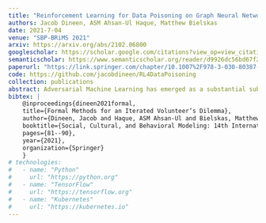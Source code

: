 ```yaml
---
title: "Reinforcement Learning for Data Poisoning on Graph Neural Networks"
authors: Jacob Dineen, ASM Ahsan-Ul Haque, Matthew Bielskas
date: 2021-7-04
venue: "SBP-BRiMS 2021"
arxiv: https://arxiv.org/abs/2102.06800
googlescholar: https://scholar.google.com/citations?view_op=view_citation&hl=en&user=WKurvcoAAAAJ&citation_for_view=WKurvcoAAAAJ:d1gkVwhDpl0C
semanticscholar: https://www.semanticscholar.org/reader/d9926dc56bd67f2f1b3f9caf18e53183cb3499ac
paperurl: "https://link.springer.com/chapter/10.1007%2F978-3-030-80387-2_14"
code: https://github.com/jacobdineen/RL4DataPoisoning
collection: publications
abstract: Adversarial Machine Learning has emerged as a substantial subfield of Computer Science due to a lack of robustness in the models we train along with crowdsourcing practices that enable attackers to tamper with data. In the last two years, interest has surged in adversarial attacks on graphs yet the Graph Classification setting remains nearly untouched. Since a Graph Classification dataset consists of discrete graphs with class labels, related work has forgone direct gradient optimization in favor of an indirect Reinforcement Learning approach. We will study the novel problem of Data Poisoning (training-time) attacks on Neural Networks for Graph Classification using Reinforcement Learning Agents.
bibtex: |
    @inproceedings{dineen2021formal,
    title={Formal Methods for an Iterated Volunteer’s Dilemma},
    author={Dineen, Jacob and Haque, ASM Ahsan-Ul and Bielskas, Matthew},
    booktitle={Social, Cultural, and Behavioral Modeling: 14th International Conference, SBP-BRiMS 2021, Virtual Event, July 6--9, 2021, Proceedings 14},
    pages={81--90},
    year={2021},
    organization={Springer}
    }
# technologies:
#   - name: "Python"
#     url: "https://python.org"
#   - name: "TensorFlow"
#     url: "https://tensorflow.org"
#   - name: "Kubernetes"
#     url: "https://kubernetes.io"
---
```


